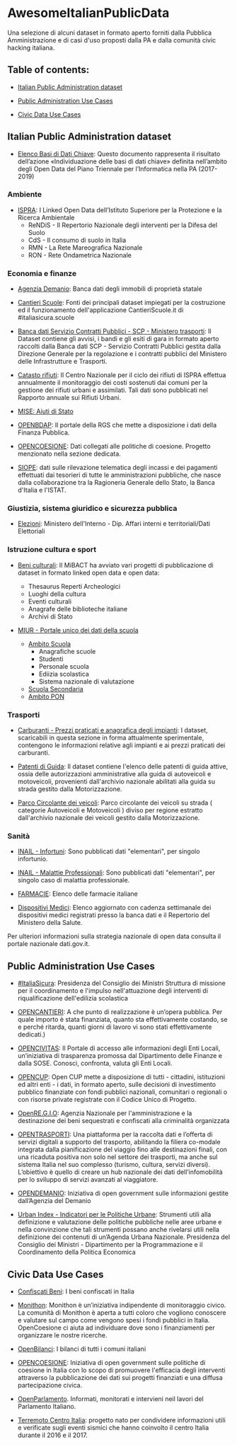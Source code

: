 # AwesomeItalianPublicData
Una selezione di alcuni dataset in formato aperto forniti dalla Pubblica Amministrazione e di casi d'uso proposti dalla PA e dalla comunità civic hacking italiana.


## Table of contents:

* [Italian Public Administration dataset](#PAdataset)

* [Public Administration Use Cases](#PADatausecases)

* [Civic Data Use Cases](#CivicDatausecases)


## Italian Public Administration dataset <a name="PAdataset"></a>

* [Elenco Basi di Dati Chiave](http://elenco-basi-di-dati-chiave.readthedocs.io/it/latest/): Questo documento rappresenta il risultato dell’azione «Individuazione delle basi di dati chiave» definita nell’ambito degli Open Data del Piano Triennale per l’Informatica nella PA (2017-2019)

### Ambiente

* [ISPRA](http://dati.isprambiente.it/id/catalogue/): I Linked Open Data dell’Istituto Superiore per la Protezione e la Ricerca Ambientale
  * ReNDiS - Il Repertorio Nazionale degli interventi per la Difesa del Suolo
  * CdS - Il consumo di suolo in Italia
  * RMN - La Rete Mareografica Nazionale
  * RON - Rete Ondametrica Nazionale


### Economia e finanze

* [Agenzia Demanio](https://dati.agenziademanio.it/#/opendata): Banca dati degli immobili di proprietà statale 

* [Cantieri Scuole](http://www.cantieriscuole.it/open_data.aspx): Fonti dei principali dataset impiegati per la costruzione ed il funzionamento dell'applicazione CantieriScuole.it di #italiasicura.scuole

* [Banca dati Servizio Contratti Pubblici - SCP - Ministero trasporti](http://dati.mit.gov.it/catalog/dataset/scp): Il Dataset contiene gli avvisi, i bandi e gli esiti di gara in formato aperto raccolti dalla Banca dati SCP - Servizio Contratti Pubblici gestita dalla Direzione Generale per la regolazione e i contratti pubblici del Ministero delle Infrastrutture e Trasporti. 

* [Catasto rifiuti](http://www.catasto-rifiuti.isprambiente.it): Il Centro Nazionale per il ciclo dei rifiuti di ISPRA effettua annualmente il monitoraggio dei costi sostenuti dai comuni per la gestione dei rifiuti urbani e assimilati. Tali dati sono pubblicati nel Rapporto annuale sui Rifiuti Urbani.

* [MISE: Aiuti di Stato](http://www.sviluppoeconomico.gov.it/index.php/it/open-data/elenco-dataset)

* [OPENBDAP](https://bdap-opendata.mef.gov.it/catalog): Il portale della RGS che mette a disposizione i dati della Finanza Pubblica.

* [OPENCOESIONE](https://opencoesione.gov.it): Dati collegati alle politiche di coesione. Progetto menzionato nella sezione dedicata.

* [SIOPE](https://www.siope.it/Siope/): dati sulle rilevazione telematica degli incassi e dei pagamenti effettuati dai tesorieri di tutte le amministrazioni pubbliche, che nasce dalla collaborazione tra la Ragioneria Generale dello Stato, la Banca d'Italia e l'ISTAT.


### Giustizia, sistema giuridico e sicurezza pubblica

* [Elezioni](http://dait.interno.gov.it/elezioni/open-data/): Ministero dell'Interno - Dip. Affari interni e territoriali/Dati Elettoriali


### Istruzione cultura e sport

* [Beni culturali](http://dati.istruzione.it/opendata/opendata/catalogo/): Il MiBACT ha avviato vari progetti di pubblicazione di dataset in formato linked open data e open data:
  * Thesaurus Reperti Archeologici	
  * Luoghi della cultura	
  * Eventi culturali	
  * Anagrafe delle biblioteche italiane	
  * Archivi di Stato

* [MIUR - Portale unico dei dati della scuola](http://dati.istruzione.it/opendata/opendata/) 
   * [Ambito Scuola](http://dati.istruzione.it/opendata/opendata/catalogo/#Scuola)
     * Anagrafiche scuole
     * Studenti
     * Personale scuola
     * Ediizia scolastica
     * Sistema nazionale di valutazione
  * [Scuola Secondaria](http://ustat.miur.it/)
  * [Ambito PON](http://dati.istruzione.it/opendata/opendata/catalogo/#PON) 
  
  

### Trasporti

* [Carburanti - Prezzi praticati e anagrafica degli impianti](http://www.sviluppoeconomico.gov.it/index.php/it/open-data/elenco-dataset/2032336-carburanti-prezzi-praticati-e-anagrafica-degli-impianti): I dataset, scaricabili in questa sezione in forma attualmente sperimentale, contengono le informazioni relative agli impianti e ai prezzi praticati dei carburanti.

* [Patenti di Guida](http://dati.mit.gov.it/catalog/dataset/patenti): Il dataset contiene l'elenco delle patenti di guida attive, ossia delle autorizzazioni amministrative alla guida di autoveicoli e motoveicoli, provenienti dall'archivio nazionale abilitati alla guida su strada gestito dalla Motorizzazione.

* [Parco Circolante dei veicoli](http://dati.mit.gov.it/catalog/dataset/parco-circolante-dei-veicoli): Parco circolante dei veicoli su strada ( categorie Autoveicoli e Motoveicoli ) diviso per regione estratto dall'archivio nazionale dei veicoli gestito dalla Motorizzazione.


### Sanità

* [INAIL - Infortuni](https://dati.inail.it/opendata/default/Infortuni/index.html): Sono pubblicati dati "elementari", per singolo infortunio.

* [INAIL - Malattie Professionali](https://dati.inail.it/opendata/default/Malattieprofessionali/index.html): Sono pubblicati dati "elementari", per singolo caso di malattia professionale.

* [FARMACIE](http://www.dati.salute.gov.it/dati/dettaglioDataset.jsp?menu=dati&idPag=5): Elenco delle farmacie italiane

* [Dispositivi Medici](http://www.dati.salute.gov.it/dati/dettaglioDataset.jsp?menu=dati&idPag=1): Elenco aggiornato con cadenza settimanale dei dispositivi medici registrati presso la banca dati e il Repertorio del Ministero della Salute.

Per ulteriori informazioni sulla strategia nazionale di open data consulta il portale nazionale dati.gov.it.

## Public Administration Use Cases <a name="PADatausecases"></a>

* [#ItaliaSicura](http://www.cantieriscuole.it/webgis.aspx): Presidenza del Consiglio dei Ministri
Struttura di missione per il coordinamento e l'impulso nell'attuazione degli interventi di riqualificazione dell'edilizia scolastica

* [OPENCANTIERI](http://opencantieri.mit.gov.it/): A che punto di realizzazione è un’opera pubblica. Per quale importo è stata finanziata, quanto sta effettivamente costando, se e perché ritarda, quanti giorni di lavoro vi sono stati effettivamente dedicati.)

* [OPENCIVITAS](https://www.opencivitas.it): Il Portale di accesso alle informazioni degli Enti Locali, un’iniziativa di trasparenza promossa dal Dipartimento delle Finanze e dalla SOSE. Conosci, confronta, valuta gli Enti Locali.

* [OPENCUP](http://opencup.gov.it/it/opendata): Open CUP mette a disposizione di tutti - cittadini, istituzioni ed altri enti - i dati, in formato aperto, sulle decisioni di investimento pubblico finanziate con fondi pubblici nazionali, comunitari o regionali o con risorse private registrate con il Codice Unico di Progetto. 

* [OpenRE.G.I.O](https://openregio.it): Agenzia Nazionale per l'amministrazione e la destinazione dei beni sequestrati e confiscati alla criminalità organizzata

* [OPENTRASPORTI](http://opentransport.mit.gov.it/): Una piattaforma per la raccolta dati e l’offerta di servizi digitali a supporto del trasporto, abilitando la filiera co-modale integrata dalla pianificazione del viaggio fino alle destinazioni finali, con una ricaduta positiva non solo nel settore dei trasporti, ma anche sul sistema Italia nel suo complesso (turismo, cultura, servizi diversi). L’obiettivo è quello di creare un hub nazionale dei dati dell’infomobilità per lo sviluppo di  servizi avanzati al viaggiatore.

* [OPENDEMANIO](https://dati.agenziademanio.it): Iniziativa di open government sulle informazioni gestite dall’Agenzia del Demanio

* [Urban Index - Indicatori per le Politiche Urbane](https://www.urbanindex.it/): Strumenti utili alla definizione e valutazione delle politiche pubbliche nelle aree urbane e nella convinzione che tali strumenti possano anche rivelarsi utili nella definizione dei contenuti di un’Agenda Urbana Nazionale. Presidenza del Consiglio dei Ministri - Dipartimento per la Programmazione e il Coordinamento della Politica Economica


## Civic Data Use Cases <a name="CivicDatausecases"></a> 


* [Confiscati Beni](http://www.confiscatibene.it/it/i-beni-confiscati-italia): I beni confiscati in Italia


* [Monithon](http://www.monithon.it): Monithon è un’iniziativa indipendente di monitoraggio civico. La comunità di Monithon è aperta a tutti coloro che vogliono conoscere e valutare sul campo come vengono spesi i fondi pubblici in Italia. OpenCoesione ci aiuta ad individuare dove sono i finanziamenti per organizzare le nostre ricerche.

* [OpenBilanci](https://openbilanci.it): I bilanci di tutti i comuni italiani

* [OPENCOESIONE](https://opencoesione.gov.it): Iniziativa di open government sulle politiche di coesione in Italia con lo scopo di promuovere l'efficacia degli interventi attraverso la pubblicazione dei dati sui progetti finanziati e una diffusa partecipazione civica. 

* [OpenParlamento](https://parlamento17.openpolis.it). Informati, monitorati e intervieni neil lavori del Parlamento Italiano.

* [Terremoto Centro Italia](https://terremotocentroitalia.info/about/): progetto nato per condividere informazioni utili e verificate sugli eventi sismici che hanno coinvolto il centro Italia durante il 2016 e il 2017.



